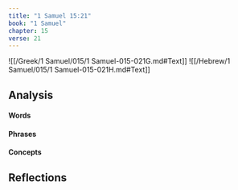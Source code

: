 ```yaml
---
title: "1 Samuel 15:21"
book: "1 Samuel"
chapter: 15
verse: 21
---
```

![[/Greek/1 Samuel/015/1 Samuel-015-021G.md#Text]]
![[/Hebrew/1 Samuel/015/1 Samuel-015-021H.md#Text]]

## Analysis

#### Words

#### Phrases

#### Concepts

## Reflections
